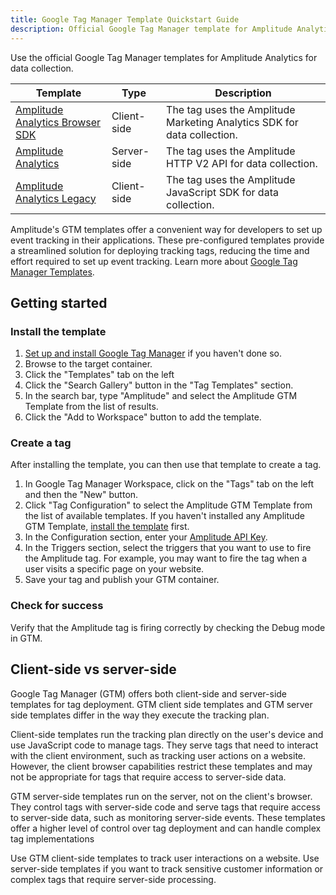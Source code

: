 ```yaml
---
title: Google Tag Manager Template Quickstart Guide
description: Official Google Tag Manager template for Amplitude Analytics for data collection.
---
```


Use the official Google Tag Manager templates for Amplitude Analytics for data collection. 

|Template|Type|Description|
|---|---|-----------|
|[Amplitude Analytics Browser SDK](./google-tag-manager-client.md)|Client-side|The tag uses the Amplitude Marketing Analytics SDK for data collection.|
|[Amplitude Analytics](./google-tag-manager-server.md)|Server-side|The tag uses the Amplitude HTTP V2 API for data collection. |
|[Amplitude Analytics Legacy](./google-tag-manager-client-legacy.md)|Client-side|The tag uses the Amplitude JavaScript SDK for data collection. |


Amplitude's GTM templates offer a convenient way for developers to set up event tracking in their applications. These pre-configured templates provide a streamlined solution for deploying tracking tags, reducing the time and effort required to set up event tracking. Learn more about [Google Tag Manager Templates](https://developers.google.com/tag-platform/tag-manager/templates).

## Getting started

### Install the template

1. [Set up and install Google Tag Manager](https://support.google.com/tagmanager/answer/6103696) if you haven't done so. 
2. Browse to the target container. 
3. Click the "Templates" tab on the left
4. Click the "Search Gallery" button in the "Tag Templates" section.
5. In the search bar, type "Amplitude" and select the Amplitude GTM Template from the list of results.
6. Click the "Add to Workspace" button to add the template.

### Create a tag

After installing the template, you can then use that template to create a tag. 

1. In Google Tag Manager Workspace, click on the "Tags" tab on the left and then the "New" button.
2. Click "Tag Configuration" to select the Amplitude GTM Template from the list of available templates. If you haven't installed any Amplitude GTM Template, [install the template](./google-tag-manager/#install-the-template) first.
3. In the Configuration section, enter your [Amplitude API Key](../../analytics/find-api-credentials.md).
4. In the Triggers section, select the triggers that you want to use to fire the Amplitude tag. For example, you may want to fire the tag when a user visits a specific page on your website.
5. Save your tag and publish your GTM container.

### Check for success

Verify that the Amplitude tag is firing correctly by checking the Debug mode in GTM.

## Client-side vs server-side

Google Tag Manager (GTM) offers both client-side and server-side templates for tag deployment. GTM client side templates and GTM server side templates differ in the way they execute the tracking plan.

Client-side templates run the tracking plan directly on the user's device and use JavaScript code to manage tags. They serve tags that need to interact with the client environment, such as tracking user actions on a website. However, the client browser capabilities restrict these templates and may not be appropriate for tags that require access to server-side data. 

GTM server-side templates run on the server, not on the client's browser. They control tags with server-side code and serve tags that require access to server-side data, such as monitoring server-side events. These templates offer a higher level of control over tag deployment and can handle complex tag implementations

Use GTM client-side templates to track user interactions on a website. Use server-side templates if you want to track sensitive customer information or complex tags that require server-side processing.